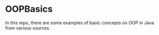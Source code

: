 # OOPBasics
In this repo, there are some examples of basic concepts on OOP in Java from various sources.
